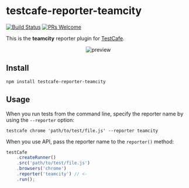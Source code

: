 # testcafe-reporter-teamcity
[![Build Status](https://travis-ci.org/Soluto/testcafe-reporter-teamcity.svg)](https://travis-ci.org/Soluto/testcafe-reporter-teamcity) 
[![PRs Welcome](https://img.shields.io/badge/PRs-welcome-brightgreen.svg?style=flat-square)](http://makeapullrequest.com)

This is the **teamcity** reporter plugin for [TestCafe](http://devexpress.github.io/testcafe).

<p align="center">
    <img src="http://i.imgur.com/7ozfb4Q.png" alt="preview" border="border:2px solid black;"/>
</p>

## Install

```
npm install testcafe-reporter-teamcity
```

## Usage

When you run tests from the command line, specify the reporter name by using the `--reporter` option:

```
testcafe chrome 'path/to/test/file.js' --reporter teamcity
```


When you use API, pass the reporter name to the `reporter()` method:

```js
testCafe
    .createRunner()
    .src('path/to/test/file.js')
    .browsers('chrome')
    .reporter('teamcity') // <-
    .run();
``` 
